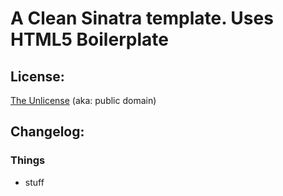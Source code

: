 #  A Clean Sinatra template. Uses HTML5 Boilerplate

## License:

[The Unlicense](http://unlicense.org) (aka: public domain) 

## Changelog:

### Things
* stuff